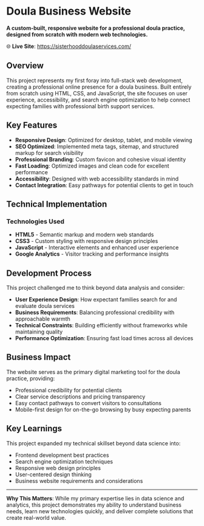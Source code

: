 # Doula Business Website

**A custom-built, responsive website for a professional doula practice, designed from scratch with modern web technologies.**

🌐 **Live Site**: https://sisterhooddoulaservices.com/

## Overview

This project represents my first foray into full-stack web development, creating a professional online presence for a doula business. Built entirely from scratch using HTML, CSS, and JavaScript, the site focuses on user experience, accessibility, and search engine optimization to help connect expecting families with professional birth support services.

## Key Features

- **Responsive Design**: Optimized for desktop, tablet, and mobile viewing
- **SEO Optimized**: Implemented meta tags, sitemap, and structured markup for search visibility
- **Professional Branding**: Custom favicon and cohesive visual identity
- **Fast Loading**: Optimized images and clean code for excellent performance
- **Accessibility**: Designed with web accessibility standards in mind
- **Contact Integration**: Easy pathways for potential clients to get in touch

## Technical Implementation

### Technologies Used
- **HTML5** - Semantic markup and modern web standards
- **CSS3** - Custom styling with responsive design principles
- **JavaScript** - Interactive elements and enhanced user experience
- **Google Analytics** - Visitor tracking and performance insights

## Development Process

This project challenged me to think beyond data analysis and consider:
- **User Experience Design**: How expectant families search for and evaluate doula services
- **Business Requirements**: Balancing professional credibility with approachable warmth
- **Technical Constraints**: Building efficiently without frameworks while maintaining quality
- **Performance Optimization**: Ensuring fast load times across all devices

## Business Impact

The website serves as the primary digital marketing tool for the doula practice, providing:
- Professional credibility for potential clients
- Clear service descriptions and pricing transparency
- Easy contact pathways to convert visitors to consultations
- Mobile-first design for on-the-go browsing by busy expecting parents

## Key Learnings

This project expanded my technical skillset beyond data science into:
- Frontend development best practices
- Search engine optimization techniques
- Responsive web design principles
- User-centered design thinking
- Business website requirements and considerations

---

**Why This Matters**: While my primary expertise lies in data science and analytics, this project demonstrates my ability to understand business needs, learn new technologies quickly, and deliver complete solutions that create real-world value.
